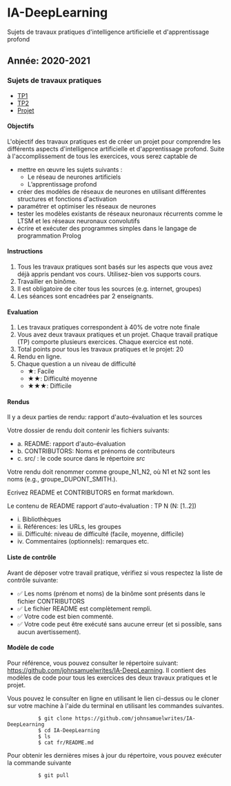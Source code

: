 # IA-DeepLearning
Sujets de travaux pratiques d'intelligence artificielle et d'apprentissage profond

## Année: 2020-2021
###  Sujets de travaux pratiques
* [TP1](TP1/TP1.md)
* [TP2](TP2/TP2.md)
* [Projet](Projet/projet.md)

#### Objectifs

L'objectif des travaux pratiques est de créer un projet pour comprendre
les différents aspects d'intelligence artificielle et d'apprentissage profond. Suite à l'accomplissement
de tous les exercices, vous serez captable de

- mettre en œuvre les sujets suivants :
    - Le réseau de neurones artificiels
    - L’apprentissage profond
- créer des modèles de réseaux de neurones en utilisant différentes structures et fonctions d'activation
- paramétrer et optimiser les réseaux de neurones 
- tester les modèles existants de réseaux neuronaux récurrents comme le LTSM et les réseaux neuronaux convolutifs
- écrire et exécuter des programmes simples dans le langage de programmation Prolog

#### Instructions

1.  Tous les travaux pratiques sont basés sur les aspects que vous avez
    déjà appris pendant vos cours. Utilisez-bien vos supports cours.
2.  Travailler en binôme.
3.  Il est obligatoire de citer tous les sources (e.g. internet,
    groupes)
4.  Les séances sont encadrées par 2 enseignants.

#### Evaluation

1.  Les travaux pratiques correspondent à 40% de votre note finale
2.  Vous avez deux travaux pratiques et un projet. Chaque travail pratique (TP)
    comporte plusieurs exercices. Chaque exercice est noté. 
3.  Total points pour tous les travaux pratiques et le projet: 20
4.  Rendu en ligne.
5.  Chaque question a un niveau de difficulté
    -   ★: Facile
    -   ★★: Difficulté moyenne
    -   ★★★: Difficile

#### Rendus

Il y a deux parties de rendu: rapport d'auto-évaluation et les sources

Votre dossier de rendu doit contenir les fichiers suivants:

- a.  README: rapport d'auto-évaluation
- b.  CONTRIBUTORS: Noms et prénoms de contributeurs
- c.  src/ : le code source dans le répertoire *src* 

Votre rendu doit renommer comme groupe_N1_N2, où N1 et N2 sont les
noms (e.g., groupe_DUPONT_SMITH.).

Ecrivez README et CONTRIBUTORS en format markdown.

Le contenu de README rapport d'auto-évaluation : TP N (N: [1..2])

- i.  Bibliothèques
- ii. Références: les URLs, les groupes
- iii. Difficulté: niveau de difficulté (facile, moyenne, difficile)
- iv. Commentaires (optionnels): remarques etc.


#### Liste de contrôle

Avant de déposer votre travail pratique, vérifiez si vous respectez la
liste de contrôle suivante:

-   ✅ Les noms (prénom et noms) de la binôme sont présents dans le
    fichier CONTRIBUTORS
-   ✅ Le fichier README est complètement rempli.
-   ✅ Votre code est bien commenté.
-   ✅ Votre code peut être exécuté sans aucune erreur (et si possible,
    sans aucun avertissement).

#### Modèle de code

Pour référence, vous pouvez consulter le répertoire suivant:
<https://github.com/johnsamuelwrites/IA-DeepLearning>. Il contient des modèles de
code pour tous les exercices des deux travaux pratiques et le projet.

Vous pouvez le consulter en ligne en utilisant le lien ci-dessus ou le
cloner sur votre machine à l'aide du terminal en utilisant les
commandes suivantes.

```
          $ git clone https://github.com/johnsamuelwrites/IA-DeepLearning
          $ cd IA-DeepLearning
          $ ls
          $ cat fr/README.md
```

Pour obtenir les dernières mises à jour du répertoire, vous pouvez exécuter la commande suivante

```
          $ git pull
```


